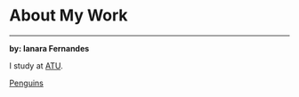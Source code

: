 # About My Work
***

**by: Ianara Fernandes**

I study at [ATU](https://www.atu.ie/).

[Penguins](https://allisonhorst.github.io/palmerpenguins/reference/figures/culmen_depth.png)
